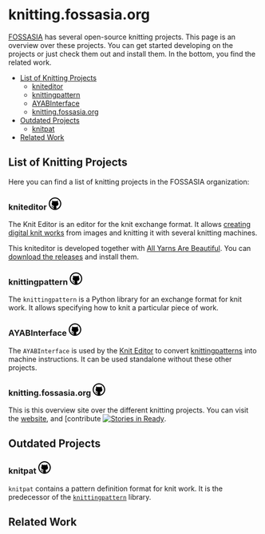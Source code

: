 knitting.fossasia.org
=====================

[FOSSASIA](https://fossasia.org) has several open-source knitting projects.
This page is an overview over these projects. You can get started developing
on the projects or just check them out and install them. In the bottom,
you find the related work.

- [List of Knitting Projects][project-list]
  - [kniteditor][kniteditor]
  - [knittingpattern][knittingpattern]
  - [AYABInterface][AYABInterface]
  - [knitting.fossasia.org][knitting.fossasia.org]
- [Outdated Projects][outdated-projects]
  - [knitpat][knitpat]
- [Related Work][related-work]

List of Knitting Projects
-------------------------

Here you can find a list of knitting projects in the FOSSASIA organization:

### kniteditor [![View on Github][github-logo]][kniteditor-repo]

The Knit Editor is an editor for the knit exchange format.
It allows [creating digital knit works][knittingpattern] from images
and knitting it with several knitting machines.

This kniteditor is developed together with [All Yarns Are Beautiful][ayab].
You can [download the releases][kniteditor-releases] and install them.

### knittingpattern [![View on Github][github-logo]][knittingpattern-repo]

The `knittingpattern` is a Python library for an exchange format for knit work.
It allows specifying how to knit a particular piece of work.

### AYABInterface [![View on Github][github-logo]][AYABInterface-repo]

The `AYABInterface` is used by the [Knit Editor][kniteditor] to
convert [knittingpatterns][knittingpattern] into machine instructions.
It can be used standalone without these other projects.

### knitting.fossasia.org [![View on Github][github-logo]][knitting.fossasia.org-repo]

This is this overview site over the different knitting projects. 
You can visit the [website][this-site],
and [contribute [![Stories in Ready][knitting.fossasia.org-waffle-badge]][knitting.fossasia.org-waffle].


Outdated Projects
-----------------

### knitpat [![View on Github][github-logo]][knitpat-repo]

`knitpat` contains a pattern definition format for knit work.
It is the predecessor of the [`knittingpattern`][knittingpattern] library.

Related Work
------------
















[top]: #knitting.fossasia.org
[project-list]: #list-of-knitting-projects
[outdated-projects]: #outdated-projects
[this-site]: https://knitting.fossasia.org
[ayab]: http://ayab-knitting.com/
[related-work]: #related-work

[kniteditor-repo]: https://github.com/fossasia/kniteditor
[kniteditor]: #kniteditor
[kniteditor-waffle-badge]: https://badge.waffle.io/fossasia/kniteditor.svg?label=ready&title=Ready "Stories in Ready"
[kniteditor-waffle]: http://waffle.io/fossasia/kniteditor
[kniteditor-releases]: https://github.com/fossasia/kniteditor/releases

[knittingpattern-repo]: https://github.com/fossasia/knittingpattern
[knittingpattern]: #knittingpattern
[knittingpattern-waffle-badge]: https://badge.waffle.io/fossasia/knittingpattern.svg?label=ready&title=Ready "Stories in Ready"
[knittingpattern-waffle]: http://waffle.io/fossasia/knittingpattern

[AYABInterface-repo]: https://github.com/fossasia/AYABInterface
[AYABInterface]: #AYABInterface
[AYABInterface-waffle-badge]: https://badge.waffle.io/fossasia/AYABInterface.svg?label=ready&title=Ready "Stories in Ready"
[AYABInterface-waffle]: http://waffle.io/fossasia/AYABInterface

[knitting.fossasia.org-repo]: https://github.com/fossasia/knitting.fossasia.org
[knitting.fossasia.org]: #knitting.fossasia.org
[knitting.fossasia.org-waffle-badge]: https://badge.waffle.io/fossasia/knitting.fossasia.org.svg?label=ready&title=Ready "Stories in Ready"
[knitting.fossasia.org-waffle]: http://waffle.io/fossasia/knitting.fossasia.org

[knitpat-repo]: https://github.com/fossasia/knitpat
[knitpat]: #knitpat

[github-logo]: images/GitHub.png "View on Github"

